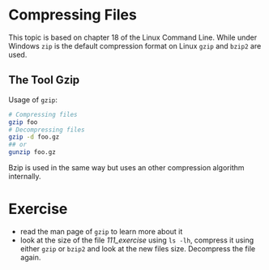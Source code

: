 # Compressing Files
This topic is based on chapter 18 of the Linux Command Line.
While under Windows `zip` is the default compression format on Linux `gzip` and `bzip2` are used.

## The Tool Gzip
Usage of `gzip`:

~~~~ bash
# Compressing files
gzip foo
# Decompressing files
gzip -d foo.gz
## or
gunzip foo.gz
~~~~

Bzip is used in the same way but uses an other compression algorithm internally.

# Exercise
- read the man page of `gzip` to learn more about it
- look at the size of the file *111_exercise* using `ls -lh`, compress it using either `gzip` or `bzip2` and look at the new files size. Decompress the file again.